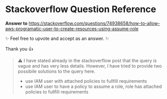 # Stackoverflow Question Reference 


**Answer to**  https://stackoverflow.com/questions/74938658/how-to-allow-aws-programatic-user-to-create-resources-using-assume-role 

:sparkles: Feel free to upvote and accept as an answer. :sparkles:

Thank you :thumbsup:


> :warning: I have stated already in the stackoverflow post that the query is vague and has very less details. However, I have tried to provide two possibile solutions to the query here.
> - use IAM user with attached policies to fullfill requirements
> - use IAM user to have a policy to assume a role, role has attached policies to fullfill requirements